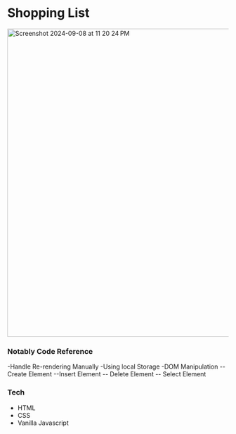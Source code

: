 # Shopping List

<img width="701" alt="Screenshot 2024-09-08 at 11 20 24 PM" src="https://github.com/user-attachments/assets/ae3acc4b-ffda-4610-831d-d0022fcbb629">

### Notably Code Reference
-Handle Re-rendering Manually
-Using local Storage
-DOM Manipulation
-- Create Element
--Insert Element
-- Delete Element
-- Select Element


### Tech
- HTML
- CSS
- Vanilla Javascript
